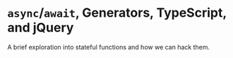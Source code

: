 # `async`/`await`, Generators, TypeScript, and jQuery

A brief exploration into stateful functions and how we can hack them.

